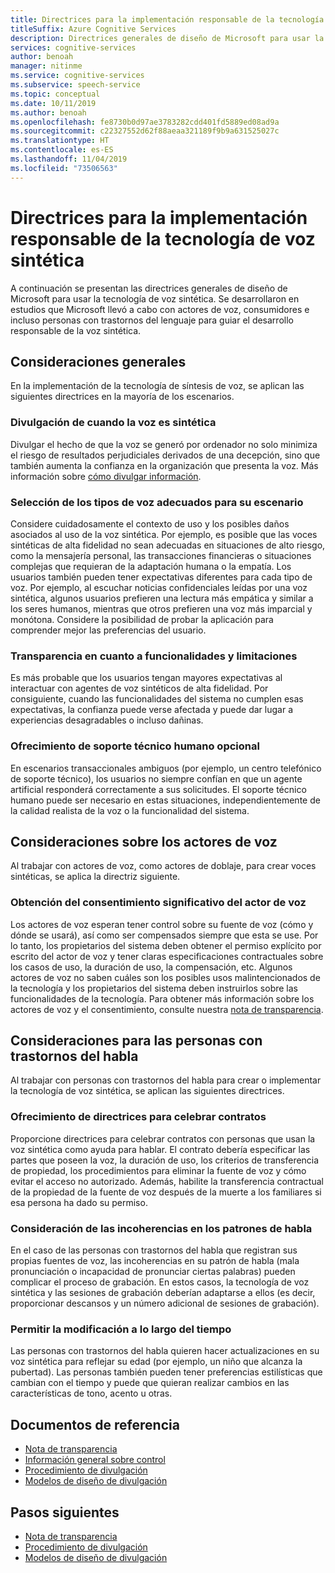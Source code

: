 ```yaml
---
title: Directrices para la implementación responsable de la tecnología de voz sintética
titleSuffix: Azure Cognitive Services
description: Directrices generales de diseño de Microsoft para usar la tecnología de voz sintética. Se desarrollaron en estudios que Microsoft llevó a cabo con actores de voz, consumidores y personas con trastornos del lenguaje para guiar el desarrollo responsable de la voz sintética.
services: cognitive-services
author: benoah
manager: nitinme
ms.service: cognitive-services
ms.subservice: speech-service
ms.topic: conceptual
ms.date: 10/11/2019
ms.author: benoah
ms.openlocfilehash: fe8730b0d97ae3783282cdd401fd5889ed08ad9a
ms.sourcegitcommit: c22327552d62f88aeaa321189f9b9a631525027c
ms.translationtype: HT
ms.contentlocale: es-ES
ms.lasthandoff: 11/04/2019
ms.locfileid: "73506563"
---
```

# <a name="guidelines-for-responsible-deployment-of-synthetic-voice-technology"></a>Directrices para la implementación responsable de la tecnología de voz sintética
A continuación se presentan las directrices generales de diseño de Microsoft para usar la tecnología de voz sintética. Se desarrollaron en estudios que Microsoft llevó a cabo con actores de voz, consumidores e incluso personas con trastornos del lenguaje para guiar el desarrollo responsable de la voz sintética.

## <a name="general-considerations"></a>Consideraciones generales
En la implementación de la tecnología de síntesis de voz, se aplican las siguientes directrices en la mayoría de los escenarios.

### <a name="disclose-when-the-voice-is-synthetic"></a>Divulgación de cuando la voz es sintética
Divulgar el hecho de que la voz se generó por ordenador no solo minimiza el riesgo de resultados perjudiciales derivados de una decepción, sino que también aumenta la confianza en la organización que presenta la voz. Más información sobre [cómo divulgar información](concepts-disclosure-guidelines.md).

### <a name="select-appropriate-voice-types-for-your-scenario"></a>Selección de los tipos de voz adecuados para su escenario
Considere cuidadosamente el contexto de uso y los posibles daños asociados al uso de la voz sintética. Por ejemplo, es posible que las voces sintéticas de alta fidelidad no sean adecuadas en situaciones de alto riesgo, como la mensajería personal, las transacciones financieras o situaciones complejas que requieran de la adaptación humana o la empatía. Los usuarios también pueden tener expectativas diferentes para cada tipo de voz. Por ejemplo, al escuchar noticias confidenciales leídas por una voz sintética, algunos usuarios prefieren una lectura más empática y similar a los seres humanos, mientras que otros prefieren una voz más imparcial y monótona. Considere la posibilidad de probar la aplicación para comprender mejor las preferencias del usuario.

### <a name="be-transparent-about-capabilities-and-limitations"></a>Transparencia en cuanto a funcionalidades y limitaciones
Es más probable que los usuarios tengan mayores expectativas al interactuar con agentes de voz sintéticos de alta fidelidad. Por consiguiente, cuando las funcionalidades del sistema no cumplen esas expectativas, la confianza puede verse afectada y puede dar lugar a experiencias desagradables o incluso dañinas.

### <a name="provide-optional-human-support"></a>Ofrecimiento de soporte técnico humano opcional
En escenarios transaccionales ambiguos (por ejemplo, un centro telefónico de soporte técnico), los usuarios no siempre confían en que un agente artificial responderá correctamente a sus solicitudes. El soporte técnico humano puede ser necesario en estas situaciones, independientemente de la calidad realista de la voz o la funcionalidad del sistema.

## <a name="considerations-for-voice-talent"></a>Consideraciones sobre los actores de voz
Al trabajar con actores de voz, como actores de doblaje, para crear voces sintéticas, se aplica la directriz siguiente.

### <a name="obtain-meaningful-consent-from-voice-talent"></a>Obtención del consentimiento significativo del actor de voz
Los actores de voz esperan tener control sobre su fuente de voz (cómo y dónde se usará), así como ser compensados siempre que esta se use. Por lo tanto, los propietarios del sistema deben obtener el permiso explícito por escrito del actor de voz y tener claras especificaciones contractuales sobre los casos de uso, la duración de uso, la compensación, etc. Algunos actores de voz no saben cuáles son los posibles usos malintencionados de la tecnología y los propietarios del sistema deben instruirlos sobre las funcionalidades de la tecnología. Para obtener más información sobre los actores de voz y el consentimiento, consulte nuestra [nota de transparencia](https://aka.ms/neural-tts-transparency-note).


## <a name="considerations-for-those-with-speech-disorders"></a>Consideraciones para las personas con trastornos del habla
Al trabajar con personas con trastornos del habla para crear o implementar la tecnología de voz sintética, se aplican las siguientes directrices.

### <a name="provide-guidelines-to-establish-contracts"></a>Ofrecimiento de directrices para celebrar contratos
Proporcione directrices para celebrar contratos con personas que usan la voz sintética como ayuda para hablar. El contrato debería especificar las partes que poseen la voz, la duración de uso, los criterios de transferencia de propiedad, los procedimientos para eliminar la fuente de voz y cómo evitar el acceso no autorizado. Además, habilite la transferencia contractual de la propiedad de la fuente de voz después de la muerte a los familiares si esa persona ha dado su permiso.

### <a name="account-for-inconsistencies-in-speech-patterns"></a>Consideración de las incoherencias en los patrones de habla
En el caso de las personas con trastornos del habla que registran sus propias fuentes de voz, las incoherencias en su patrón de habla (mala pronunciación o incapacidad de pronunciar ciertas palabras) pueden complicar el proceso de grabación. En estos casos, la tecnología de voz sintética y las sesiones de grabación deberían adaptarse a ellos (es decir, proporcionar descansos y un número adicional de sesiones de grabación).

### <a name="allow-modification-over-time"></a>Permitir la modificación a lo largo del tiempo
Las personas con trastornos del habla quieren hacer actualizaciones en su voz sintética para reflejar su edad (por ejemplo, un niño que alcanza la pubertad). Las personas también pueden tener preferencias estilísticas que cambian con el tiempo y puede que quieran realizar cambios en las características de tono, acento u otras.


## <a name="reference-docs"></a>Documentos de referencia

* [Nota de transparencia](https://aka.ms/neural-tts-transparency-note)
* [Información general sobre control](concepts-gating-overview.md)
* [Procedimiento de divulgación](concepts-disclosure-guidelines.md)
* [Modelos de diseño de divulgación](concepts-disclosure-patterns.md)

## <a name="next-steps"></a>Pasos siguientes

* [Nota de transparencia](https://aka.ms/neural-tts-transparency-note)
* [Procedimiento de divulgación](concepts-disclosure-guidelines.md)
* [Modelos de diseño de divulgación](concepts-disclosure-patterns.md)
